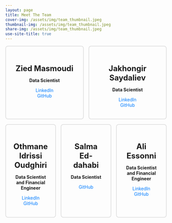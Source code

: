 ```yaml
---
layout: page
title: Meet The Team
cover-img: /assets/img/team_thumbnail.jpeg
thumbnail-img: /assets/img/team_thumbnail.jpeg
share-img: /assets/img/team_thumbnail.jpeg
use-site-title: true
---
```


<style>
.team-container {
  display: flex;
  flex-wrap: wrap;
  gap: 15px;
}

.team-member {
  flex: 1;
  border: 2px solid #e0e0e0;
  padding: 20px;
  border-radius: 8px;
}

.team-member h3 {
  font-size: 1.5rem;
  margin-bottom: 10px;
}

.team-member a {
  color: #007bff;
  text-decoration: none;
}

.team-member a:hover {
  text-decoration: underline;
}

</style>

<div class="team-container">
  <div class="team-member">
    <div style="text-align: center;">
        <h3>Zied Masmoudi</h3>
        <p><strong>Data Scientist</strong></p>
        <p><a href="https://www.linkedin.com/in/zied-masmoudi-b68797289/">LinkedIn</a><br><a href="https://github.com/zmasmoud">GitHub</a></p>
    </div>
  </div>

  <div class="team-member">
    <div style="text-align: center;">
        <h3>Jakhongir Saydaliev</h3>
        <p><strong>Data Scientist</strong></p>
        <p><a href="https://www.linkedin.com/in/jakhongir-saydaliev-0103/">LinkedIn</a><br><a href="https://github.com/Jakhongir0103">GitHub</a></p>
    </div>
  </div>
  
  <div class="team-member">
    <div style="text-align: center;">
        <h3>Othmane Idrissi Oudghiri</h3>
        <p><strong>Data Scientist and Financial Engineer</strong></p>
        <p><a href="https://www.linkedin.com/in/othmane-idrissi-oudghiri-364a37270/">LinkedIn</a><br><a href="https://github.com/OtiLeBoss">GitHub</a></p>
    </div>
  </div>
  <div class="team-member">
    <div style="text-align: center;">
        <h3>Salma Ed-dahabi</h3>
        <p><strong>Data Scientist</strong></p>
        <p><a href="https://github.com/salma-ed">GitHub</a></p>
    </div>
  </div>
  <div class="team-member">
    <div style="text-align: center;">
        <h3>Ali Essonni</h3>
        <p><strong>Data Scientist and Financial Engineer</strong></p>
        <p><a href="https://www.linkedin.com/in/ali-essonni-54b2051b1/">LinkedIn</a><br><a href="https://github.com/AliE02">GitHub</a></p>
    </div>
  </div>
</div>
